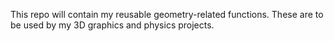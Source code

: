 This repo will contain my reusable geometry-related functions.
These are to be used by my 3D graphics and physics projects.
